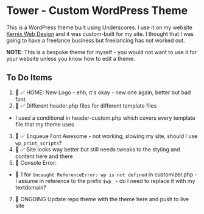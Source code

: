 # Tower - Custom WordPress Theme

This is a WordPress theme built using Underscores. I use it on my website [Kernix Web Design](https://kernixwebdesign.com/) and it was custom-built for my site. I thought that I was going to have a freelance business but freelancing has not worked out.

**NOTE**: This is a bespoke theme for myself - you would not want to use it for your website unless you know how to edit a theme.

## To Do Items

1. 📌 ✅ HOME: New Logo - ehh, it's okay - new one again, better but bad font
2. 📌 ✅ Different header.php files for different template files

- I used a conditional in header-custom.php which covers every template file that my theme uses

3. 📌 ✅ Enqueue Font Awesome - not working, slowing my site, should I use `wp_print_scripts`?
4. 📌 ✅ Site looks way better but still needs tweaks to the styling and content here and there
5. 📌 Console Error:

- 📌 1 for `Uncaught ReferenceError: wp is not defined` in customizer.php - I assume in reference to the prefix `$wp_` - do I need to replace it with my textdomain?

7. 📌 ONGOING Update repo theme with the theme here and push to live site
